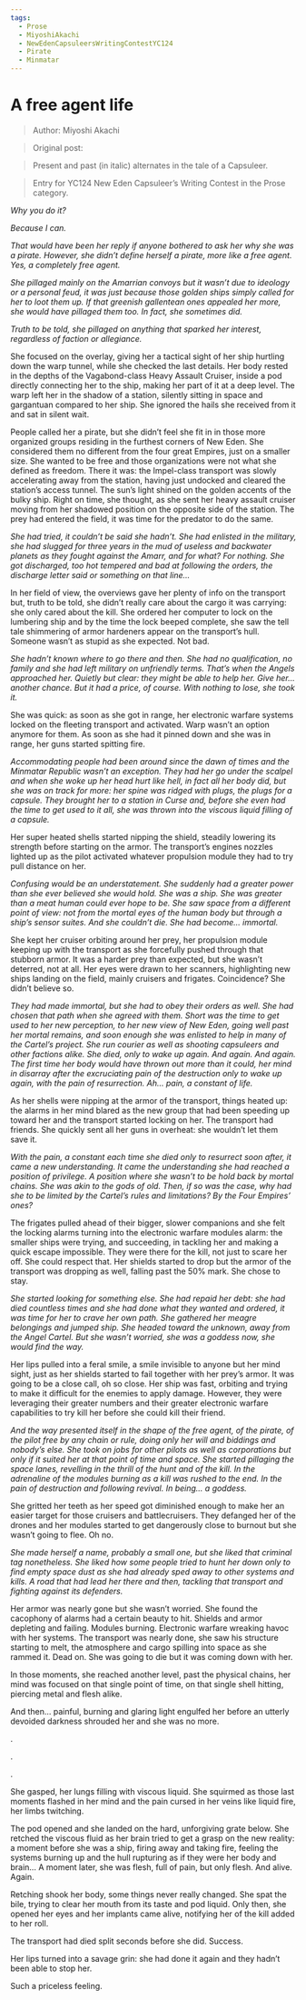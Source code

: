 ```yaml
---
tags:
  - Prose
  - MiyoshiAkachi
  - NewEdenCapsuleersWritingContestYC124
  - Pirate
  - Minmatar
---
```



# A free agent life

> Author: Miyoshi Akachi

> Original post:

> Present and past (in italic) alternates in the tale of a Capsuleer.

> Entry for YC124 New Eden Capsuleer’s Writing Contest in the Prose category.


*Why you do it?*

*Because I can.*

*That would have been her reply if anyone bothered to ask her why she was a pirate. However, she didn’t define herself a pirate, more like a free agent. Yes, a completely free agent.*

*She pillaged mainly on the Amarrian convoys but it wasn’t due to ideology or a personal feud, it was just because those golden ships simply called for her to loot them up. If that greenish gallentean ones appealed her more, she would have pillaged them too. In fact, she sometimes did.*

*Truth to be told, she pillaged on anything that sparked her interest, regardless of faction or allegiance.*

She focused on the overlay, giving her a tactical sight of her ship hurtling down the warp tunnel, while she checked the last details. Her body rested in the depths of the Vagabond-class Heavy Assault Cruiser, inside a pod directly connecting her to the ship, making her part of it at a deep level. The warp left her in the shadow of a station, silently sitting in space and gargantuan compared to her ship. She ignored the hails she received from it and sat in silent wait.

People called her a pirate, but she didn’t feel she fit in in those more organized groups residing in the furthest corners of New Eden. She considered them no different from the four great Empires, just on a smaller size. She wanted to be free and those organizations were not what she defined as freedom.
There it was: the Impel-class transport was slowly accelerating away from the station, having just undocked and cleared the station’s access tunnel. The sun’s light shined on the golden accents of the bulky ship. Right on time, she thought, as she sent her heavy assault cruiser moving from her shadowed position on the opposite side of the station. The prey had entered the field, it was time for the predator to do the same.

*She had tried, it couldn’t be said she hadn’t. She had enlisted in the military, she had slugged for three years in the mud of useless and backwater planets as they fought against the Amarr, and for what? For nothing. She got discharged, too hot tempered and bad at following the orders, the discharge letter said or something on that line...*

In her field of view, the overviews gave her plenty of info on the transport but, truth to be told, she didn’t really care about the cargo it was carrying: she only cared about the kill. She ordered her computer to lock on the lumbering ship and by the time the lock beeped complete, she saw the tell tale shimmering of armor hardeners appear on the transport’s hull. Someone wasn’t as stupid as she expected. Not bad.

*She hadn’t known where to go there and then. She had no qualification, no family and she had left military on unfriendly terms. That’s when the Angels approached her. Quietly but clear: they might be able to help her. Give her… another chance. But it had a price, of course. With nothing to lose, she took it.*

She was quick: as soon as she got in range, her electronic warfare systems locked on the fleeting transport and activated. Warp wasn’t an option anymore for them. As soon as she had it pinned down and she was in range, her guns started spitting fire.

*Accommodating people had been around since the dawn of times and the Minmatar Republic wasn’t an exception. They had her go under the scalpel and when she woke up her head hurt like hell, in fact all her body did, but she was on track for more: her spine was ridged with plugs, the plugs for a capsule. They brought her to a station in Curse and, before she even had the time to get used to it all, she was thrown into the viscous liquid filling of a capsule.*

Her super heated shells started nipping the shield, steadily lowering its strength before starting on the armor. The transport’s engines nozzles lighted up as the pilot activated whatever propulsion module they had to try pull distance on her.

*Confusing would be an understatement. She suddenly had a greater power than she ever believed she would hold. She was a ship. She was greater than a meat human could ever hope to be. She saw space from a different point of view: not from the mortal eyes of the human body but through a ship’s sensor suites. And she couldn’t die. She had become… immortal.*

She kept her cruiser orbiting around her prey, her propulsion module keeping up with the transport as she forcefully pushed through that stubborn armor. It was a harder prey than expected, but she wasn’t deterred, not at all. Her eyes were drawn to her scanners, highlighting new ships landing on the field, mainly cruisers and frigates. Coincidence? She didn’t believe so.

*They had made immortal, but she had to obey their orders as well. She had chosen that path when she agreed with them. Short was the time to get used to her new perception, to her new view of New Eden, going well past her mortal remains, and soon enough she was enlisted to help in many of the Cartel’s project. She run courier as well as shooting capsuleers and other factions alike. She died, only to wake up again. And again. And again. The first time her body would have thrown out more than it could, her mind in disarray after the excruciating pain of the destruction only to wake up again, with the pain of resurrection. Ah… pain, a constant of life.*

As her shells were nipping at the armor of the transport, things heated up: the alarms in her mind blared as the new group that had been speeding up toward her and the transport started locking on her. The transport had friends. She quickly sent all her guns in overheat: she wouldn’t let them save it.

*With the pain, a constant each time she died only to resurrect soon after, it came a new understanding. It came the understanding she had reached a position of privilege. A position where she wasn’t to be hold back by mortal chains. She was akin to the gods of old. Then, if so was the case, why had she to be limited by the Cartel’s rules and limitations? By the Four Empires’ ones?*

The frigates pulled ahead of their bigger, slower companions and she felt the locking alarms turning into the electronic warfare modules alarm: the smaller ships were trying, and succeeding, in tackling her and making a quick escape impossible. They were there for the kill, not just to scare her off. She could respect that. Her shields started to drop but the armor of the transport was dropping as well, falling past the 50% mark. She chose to stay.

*She started looking for something else. She had repaid her debt: she had died countless times and she had done what they wanted and ordered, it was time for her to crave her own path. She gathered her meagre belongings and jumped ship. She headed toward the unknown, away from the Angel Cartel. But she wasn’t worried, she was a goddess now, she would find the way.*

Her lips pulled into a feral smile, a smile invisible to anyone but her mind sight, just as her shields started to fail together with her prey’s armor. It was going to be a close call, oh so close. Her ship was fast, orbiting and trying to make it difficult for the enemies to apply damage. However, they were leveraging their greater numbers and their greater electronic warfare capabilities to try kill her before she could kill their friend.

*And the way presented itself in the shape of the free agent, of the pirate, of the pilot free by any chain or rule, doing only her will and biddings and nobody’s else. She took on jobs for other pilots as well as corporations but only if it suited her at that point of time and space. She started pillaging the space lanes, revelling in the thrill of the hunt and of the kill. In the adrenaline of the modules burning as a kill was rushed to the end. In the pain of destruction and following revival. In being… a goddess.*

She gritted her teeth as her speed got diminished enough to make her an easier target for those cruisers and battlecruisers. They defanged her of the drones and her modules started to get dangerously close to burnout but she wasn’t going to flee. Oh no.

*She made herself a name, probably a small one, but she liked that criminal tag nonetheless. She liked how some people tried to hunt her down only to find empty space dust as she had already sped away to other systems and kills. A road that had lead her there and then, tackling that transport and fighting against its defenders.*

Her armor was nearly gone but she wasn’t worried. She found the cacophony of alarms had a certain beauty to hit. Shields and armor depleting and failing. Modules burning. Electronic warfare wreaking havoc with her systems. The transport was nearly done, she saw his structure starting to melt, the atmosphere and cargo spilling into space as she rammed it. Dead on. She was going to die but it was coming down with her.

In those moments, she reached another level, past the physical chains, her mind was focused on that single point of time, on that single shell hitting, piercing metal and flesh alike.

And then… painful, burning and glaring light engulfed her before an utterly devoided darkness shrouded her and she was no more.

.

.

.

She gasped, her lungs filling with viscous liquid. She squirmed as those last moments flashed in her mind and the pain cursed in her veins like liquid fire, her limbs twitching.

The pod opened and she landed on the hard, unforgiving grate below. She retched the viscous fluid as her brain tried to get a grasp on the new reality: a moment before she was a ship, firing away and taking fire, feeling the systems burning up and the hull rupturing as if they were her body and brain… A moment later, she was flesh, full of pain, but only flesh. And alive. Again.

Retching shook her body, some things never really changed. She spat the bile, trying to clear her mouth from its taste and pod liquid. Only then, she opened her eyes and her implants came alive, notifying her of the kill added to her roll.

The transport had died split seconds before she did. Success.

Her lips turned into a savage grin: she had done it again and they hadn’t been able to stop her.

Such a priceless feeling.
